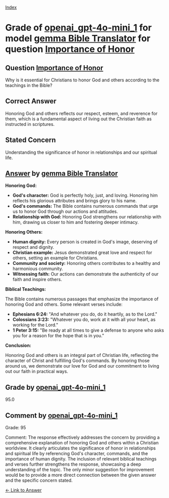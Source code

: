 
[Index](../../../../index.md)
# Grade of [openai_gpt-4o-mini_1](../../../grading_models/openai_gpt-4o-mini_1.md) for model [gemma Bible Translator](../../../answering_models/gemma_Bible_Translator.md) for question [Importance of Honor](../../../questions/Importance_of_Honor.md)

## Question [Importance of Honor](../../../questions/Importance_of_Honor.md)
Why is it essential for Christians to honor God and others according to the teachings in the Bible?

## Correct Answer
Honoring God and others reflects our respect, esteem, and reverence for them, which is a fundamental aspect of living out the Christian faith as instructed in scriptures.

## Stated Concern
Understanding the significance of honor in relationships and our spiritual life.

## [Answer](../Importance_of_Honor.md) by [gemma Bible Translator](../../../answering_models/gemma_Bible_Translator.md)
**Honoring God:**

* **God's character:** God is perfectly holy, just, and loving. Honoring him reflects his glorious attributes and brings glory to his name.
* **God's commands:** The Bible contains numerous commands that urge us to honor God through our actions and attitudes.
* **Relationship with God:** Honoring God strengthens our relationship with him, drawing us closer to him and fostering deeper intimacy.

**Honoring Others:**

* **Human dignity:** Every person is created in God's image, deserving of respect and dignity.
* **Christian example:** Jesus demonstrated great love and respect for others, setting an example for Christians.
* **Community and society:** Honoring others contributes to a healthy and harmonious community.
* **Witnessing faith:** Our actions can demonstrate the authenticity of our faith and inspire others.

**Biblical Teachings:**

The Bible contains numerous passages that emphasize the importance of honoring God and others. Some relevant verses include:

* **Ephesians 6:24:** "And whatever you do, do it heartily, as to the Lord."
* **Colossians 3:23:** "Whatever you do, work at it with all your heart, as working for the Lord."
* **1 Peter 3:15:** "Be ready at all times to give a defense to anyone who asks you for a reason for the hope that is in you."

**Conclusion:**

Honoring God and others is an integral part of Christian life, reflecting the character of Christ and fulfilling God's commands. By honoring those around us, we demonstrate our love for God and our commitment to living out our faith in practical ways.

## Grade by [openai_gpt-4o-mini_1](../../../grading_models/openai_gpt-4o-mini_1.md)
95.0

## Comment by [openai_gpt-4o-mini_1](../../../grading_models/openai_gpt-4o-mini_1.md)
Grade: 95

Comment: The response effectively addresses the concern by providing a comprehensive explanation of honoring God and others within a Christian worldview. It clearly articulates the significance of honor in relationships and spiritual life by referencing God's character, commands, and the importance of human dignity. The inclusion of relevant biblical teachings and verses further strengthens the response, showcasing a deep understanding of the topic. The only minor suggestion for improvement would be to provide a more direct connection between the given answer and the specific concern stated.

[&lt;- Link to Answer](../Importance_of_Honor.md)
